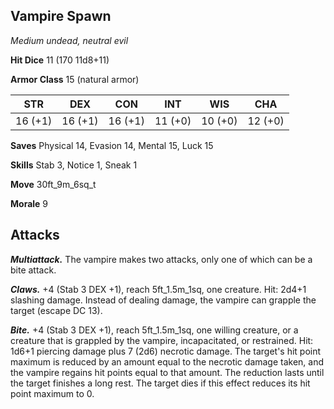 ## Vampire Spawn

*Medium undead, neutral evil*

**Hit Dice** 11 (170 11d8+11)

**Armor Class** 15 (natural armor)

| STR     | DEX     | CON     | INT     | WIS     | CHA     |
|---------|---------|---------|---------|---------|---------|
| 16 (+1) | 16 (+1) | 16 (+1) | 11 (+0) | 10 (+0) | 12 (+0) |

**Saves** Physical 14, Evasion 14, Mental 15, Luck 15

**Skills** Stab 3, Notice 1, Sneak 1

**Move** 30ft_9m_6sq_t

**Morale** 9

## Attacks

***Multiattack.*** The vampire makes two attacks, only one of which can be a bite attack.

***Claws.*** +4 (Stab 3 DEX +1), reach 5ft_1.5m_1sq, one creature. Hit: 2d4+1 slashing damage. Instead of dealing damage, the vampire can grapple the target (escape DC 13).

***Bite.*** +4 (Stab 3 DEX +1), reach 5ft_1.5m_1sq, one willing creature, or a creature that is grappled by the vampire, incapacitated, or restrained. Hit: 1d6+1 piercing damage plus 7 (2d6) necrotic damage. The target's hit point maximum is reduced by an amount equal to the necrotic damage taken, and the vampire regains hit points equal to that amount. The reduction lasts until the target finishes a long rest. The target dies if this effect reduces its hit point maximum to 0.

